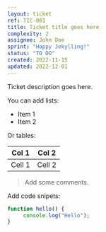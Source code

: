 ```yaml
---
layout: ticket
ref: TIC-001
title: Ticket title goes here
complexity: 2
assignee: John Doe
sprint: "Happy Jekylling!"
status: "TO DO"
created: 2022-11-15
updated: 2022-12-01
---
```

Ticket description goes here.

You can add lists:

- Item 1
- Item 2

Or tables:

Col 1 | Col 2
----- | -----
Cell 1 | Cell 2

> Add some comments.

Add code snipets:

```javascript
function hello() {
     console.log("Hello");
}
```
